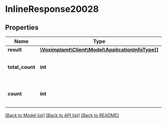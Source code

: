 # InlineResponse20028

## Properties
Name | Type | Description | Notes
------------ | ------------- | ------------- | -------------
**result** | [**\Voximplamt\Client\Model\ApplicationInfoType[]**](ApplicationInfoType.md) |  | [optional] 
**total_count** | **int** | The total found application count. | [optional] 
**count** | **int** | The returned application count. | [optional] 

[[Back to Model list]](../README.md#documentation-for-models) [[Back to API list]](../README.md#documentation-for-api-endpoints) [[Back to README]](../README.md)



